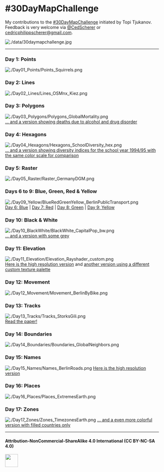 # #30DayMapChallenge
My contributions to the [#30DayMapChallenge](https://twitter.com/tjukanov/status/1187713840550744066) initiated by Topi Tjukanov.  
Feedback is very welcome via [@CedScherer](https://twitter.com/cedscherer) or [cedricphilippscherer@gmail.com](mailto:cedricphilippscherer@gmail.com).

![./data/30daymapchallenge.jpg](https://github.com/Z3tt/30daymapchallenge/blob/master/data/30daymapchallenge.jpg)

***

### Day 1: Points
![./Day01_Points/Points_Squirrels.png](https://raw.githubusercontent.com/Z3tt/30DayMapChallenge/master/Day01_Points/Points_Squirrels.png)

### Day 2: Lines
![./Day02_Lines/Lines_OSMnx_Kiez.png](https://raw.githubusercontent.com/Z3tt/30DayMapChallenge/master/Day02_Lines/Lines_OSMnx_Kiez.png)

### Day 3: Polygons
![./Day03_Polygons/Polygons_GlobalMortality.png](https://raw.githubusercontent.com/Z3tt/30DayMapChallenge/master/Day03_Polygons/Polygons_GlobalMortality.png)
<br>
[... and a version showing deaths due to alcohol and drug disorder](https://raw.githubusercontent.com/Z3tt/30DayMapChallenge/master/Day03_Polygons/Polygons_Alcohol_Drugs.png)

### Day 4: Hexagons
![./Day04_Hexagons/Hexagons_SchoolDiversity_hex.png](https://raw.githubusercontent.com/Z3tt/30DayMapChallenge/master/Day04_Hexagons/Hexagons_SchoolDiversity_hex.png)
<br>
[... and a version showing diversity indices for the school year 1994/95 with the same color scale for comparison](https://raw.githubusercontent.com/Z3tt/30DayMapChallenge/master/Day04_Hexagons/Hexagons_SchoolDiversity_hex_1994.png)

### Day 5: Raster
![./Day05_Raster/Raster_GermanyDGM.png](https://raw.githubusercontent.com/Z3tt/30DayMapChallenge/master/Day05_Raster/Raster_GermanyDGM.png)

### Days 6 to 9: Blue, Green, Red & Yellow
![./Day09_Yellow/BlueRedGreenYellow_BerlinPublicTransport.png](https://raw.githubusercontent.com/Z3tt/30DayMapChallenge/master/Day09_Yellow/BlueRedGreenYellow_BerlinPublicTransport.png)
<br>
[Day 6: Blue](https://raw.githubusercontent.com/Z3tt/30DayMapChallenge/master/Day06_Blue/Blue_BerlinMetro.png) | [Day 7: Red](https://raw.githubusercontent.com/Z3tt/30DayMapChallenge/master/Day07_Red/Red_BerlinTram.png) | [Day 8: Green](https://raw.githubusercontent.com/Z3tt/30DayMapChallenge/master/Day08_Green/Green_BerlinRailway.png) | [Day 9: Yellow](https://raw.githubusercontent.com/Z3tt/30DayMapChallenge/master/Day09_Yellow/Yellow_BerlinBus.png)

### Day 10: Black & White
![./Day10_BlackWhite/BlackWhite_CapitalPop_bw.png](https://raw.githubusercontent.com/Z3tt/30DayMapChallenge/master/Day10_BlackWhite/BlackWhite_CapitalPop_bw.png)
<br>
[... and a version with some grey](https://raw.githubusercontent.com/Z3tt/30DayMapChallenge/master/Day10_BlackWhite/BlackWhite_CapitalPop_grey.png)

### Day 11: Elevation
![./Day11_Elevation/Elevation_Rayshader_custom.png](https://raw.githubusercontent.com/Z3tt/30DayMapChallenge/master/Day11_Elevation/Elevation_Rayshader_custom.png)
<br>
[Here is the high resolution version](https://raw.githubusercontent.com/Z3tt/30DayMapChallenge/master/Day11_Elevation/Elevation_Rayshader_custom_HQ.png) and [another version using a different custom texture palette](https://raw.githubusercontent.com/Z3tt/30DayMapChallenge/master/Day11_Elevation/Elevation_Rayshader_custom_v2_SD.png)

### Day 12: Movement
![./Day12_Movement/Movement_BerlinByBike.png](https://raw.githubusercontent.com/Z3tt/30DayMapChallenge/master/Day12_Movement/Movement_BerlinByBike.png)

### Day 13: Tracks
![./Day13_Tracks/Tracks_StorksGili.png](https://raw.githubusercontent.com/Z3tt/30DayMapChallenge/master/Day13_Tracks/Tracks_StorksGili.png)
<br>
[Read the paper!](https://doi.org/10.1111/1365-2656.12898)

### Day 14: Boundaries
![./Day14_Boundaries/Boundaries_GlobalNeighbors.png](https://raw.githubusercontent.com/Z3tt/30DayMapChallenge/master/Day14_Boundaries/Boundaries_GlobalNeighbors.png)

### Day 15: Names
![./Day15_Names/Names_BerlinRoads.png](https://raw.githubusercontent.com/Z3tt/30DayMapChallenge/master/Day15_Names/Names_BerlinRoads.png)
[Here is the high resolution version](https://raw.githubusercontent.com/Z3tt/30DayMapChallenge/master/Day15_Names/Names_BerlinRoads_HQ.png)

### Day 16: Places
![./Day16_Places/Places_ExtremesEarth.png](https://raw.githubusercontent.com/Z3tt/30DayMapChallenge/master/Day16_Places/Places_ExtremesEarth.png)

### Day 17: Zones
![./Day17_Zones/Zones_TimezonesEarth.png](https://raw.githubusercontent.com/Z3tt/30DayMapChallenge/master/Day17_Zones/Zones_TimezonesEarth.png)
[... and a even more colorful version with filled countries only](https://raw.githubusercontent.com/Z3tt/30DayMapChallenge/master/Day17_Zones/Zones_TimezonesEarth_countries.png)

***

#### Attribution-NonCommercial-ShareAlike 4.0 International (CC BY-NC-SA 4.0)
<div style="width:300px; height:200px">
<img src=https://camo.githubusercontent.com/00f7814990f36f84c5ea74cba887385d8a2f36be/68747470733a2f2f646f63732e636c6f7564706f7373652e636f6d2f696d616765732f63632d62792d6e632d73612e706e67 alt="" height="42">
</div>
